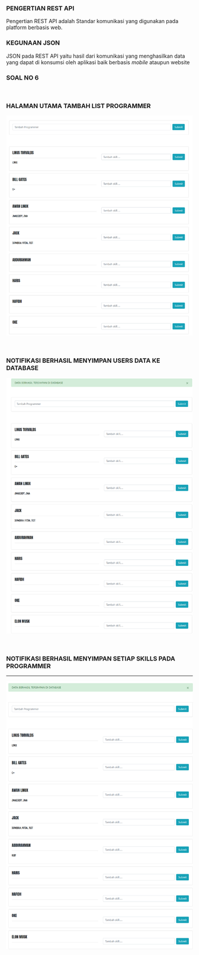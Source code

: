 <h3>PENGERTIAN REST API </h3>
Pengertian REST API adalah Standar komunikasi yang digunakan pada platform berbasis web.
<br>
<h3>KEGUNAAN JSON</h3>
JSON pada REST API yaitu hasil dari komunikasi yang menghasilkan data yang dapat di konsumsi oleh aplikasi baik berbasis <i>mobile</i> ataupun website
<br>
<h3>SOAL NO 6</h3>
<br>
<h3>HALAMAN UTAMA TAMBAH LIST PROGRAMMER</h3>

![Optional Text](images/halaman_utama.png)

<br>
<h3>NOTIFIKASI BERHASIL MENYIMPAN USERS DATA KE DATABASE</h3>

![Optional Text](images/users_programmers.png)

<br>
<h3>NOTIFIKASI BERHASIL MENYIMPAN SETIAP SKILLS PADA PROGRAMMER</h3>
<hr>

![Optional Text](images/skills_programmers.png)

